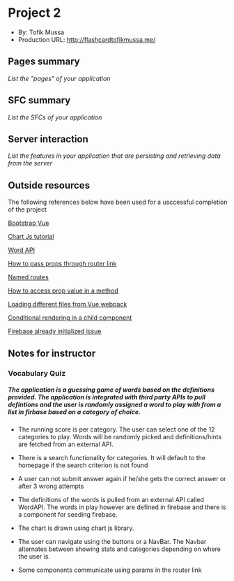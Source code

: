 # Project 2

- By: Tofik Mussa
- Production URL: http://flashcardtofikmussa.me/

## Pages summary

_List the "pages" of your application_

## SFC summary

_List the SFCs of your application_

## Server interaction

_List the features in your application that are persisting and retrieving data from the server_

## Outside resources

The following references below have been used for a usccessful completion of the project

[Bootstrap Vue](https://bootstrap-vue.js.org/docs)

[Chart Js tutorial](https://alligator.io/vuejs/vue-chart-js/)

[Word API](https://www.wordsapi.com/)

[How to pass props through router link](https://forum.vuejs.org/t/passing-props-through-router-link-solved/16868)

[Named routes](https://router.vuejs.org/guide/essentials/named-routes.html)

[How to access prop value in a method](https://forum.vuejs.org/t/accessing-prop-value-in-created-method/26630)

[Loading different files from Vue webpack](https://stackoverflow.com/questions/43608457/how-to-import-functions-from-different-js-file-in-a-vuewebpackvue-loader-proje)

[Conditional rendering in a child component](https://stackoverflow.com/questions/41067378/watching-computed-properties)

[Firebase already initialized issue](https://github.com/zeit/next.js/issues/1999)

## Notes for instructor

### Vocabulary Quiz

##### The application is a guessing game of words based on the definitions provided. The application is integrated with third party APIs to pull defintions and the user is randomly assigned a word to play with from a list in firbase based on a category of choice.

- The running score is per category. The user can select one of the 12 categories to play. Words will be randomly picked and definitions/hints are fetched from an external API.

- There is a search functionality for categories. It will default to the homepage if the search criterion is not found

- A user can not submit answer again if he/she gets the correct answer or after 3 wrong attempts

- The definitions of the words is pulled from an external API called WordAPI. The words in play however are defined in firebase and there is a component for seeding firebase.

- The chart is drawn using chart js library.

- The user can navigate using the buttons or a NavBar. The Navbar alternates between showing stats and categories depending on where the user is.

- Some components communicate using params in the router link
